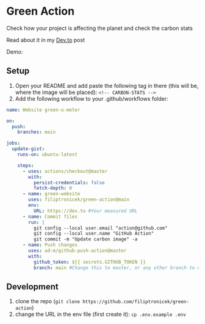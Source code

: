 # Green Action

Check how your project is affecting the planet and check the carbon stats

Read about it in my
[Dev.to](https://dev.to/filiptronicek/check-how-green-your-web-project-is-52c9)
post

Demo:
<!-- CARBON-STATS -->

## Setup
1. Open your README and add paste the following tag in there (this will be,
   where the image will be placed): `<!-- CARBON-STATS -->`
1. Add the following workflow to your .github/workflows folder:

```yaml
name: Website green-o-meter

on:
  push:
    branches: main

jobs:
  update-gist:
    runs-on: ubuntu-latest

    steps:
      - uses: actions/checkout@master
        with:
          persist-credentials: false
          fetch-depth: 0
      - name: green-website
        uses: filiptronicek/green-action@main
        env:
          URL: https://dev.to #Your measured URL
      - name: Commit files
        run: |
          git config --local user.email "action@github.com"
          git config --local user.name "GitHub Action"
          git commit -m "Update carbon image" -a
      - name: Push changes
        uses: ad-m/github-push-action@master
        with:
          github_token: ${{ secrets.GITHUB_TOKEN }}
          branch: main #Change this to master, or any other branch to which the changes should be pushed
```

## Development

1. clone the repo (`git clone https://github.com/filiptronicek/green-action`)
1. change the URL in the env file (first create it): `cp .env.example .env`
